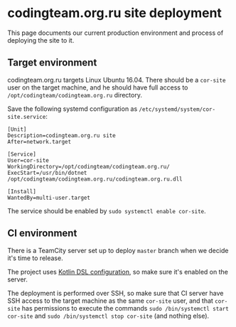 codingteam.org.ru site deployment
=================================

This page documents our current production environment and process of deploying
the site to it.

Target environment
------------------

codingteam.org.ru targets Linux Ubuntu 16.04. There should be a `cor-site` user
on the target machine, and he should have full access to
`/opt/codingteam/codingteam.org.ru` directory.

Save the following systemd configuration as `/etc/systemd/system/cor-site.service`:

```
[Unit]
Description=codingteam.org.ru site
After=network.target

[Service]
User=cor-site
WorkingDirectory=/opt/codingteam/codingteam.org.ru/
ExecStart=/usr/bin/dotnet /opt/codingteam/codingteam.org.ru/codingteam.org.ru.dll

[Install]
WantedBy=multi-user.target
```

The service should be enabled by `sudo systemctl enable cor-site`.

CI environment
--------------

There is a TeamCity server set up to deploy `master` branch when we decide
it's time to release.

The project uses [Kotlin DSL configuration][kotlin-dsl], so make sure it's
enabled on the server.

The deployment is performed over SSH, so make sure that CI server have SSH
access to the target machine as the same `cor-site` user, and that `cor-site`
has permissions to execute the commands `sudo /bin/systemctl start cor-site`
and `sudo /bin/systemctl stop cor-site` (and nothing else).

[kotlin-dsl]: https://confluence.jetbrains.com/display/TCD18/Kotlin+DSL
